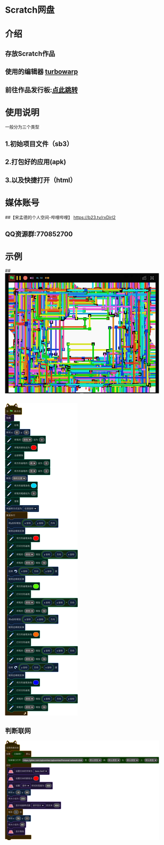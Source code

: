 #  **Scratch网盘** 

#  **介绍** 

## 存放Scratch作品

## 使用的编辑器 [turbowarp](http://https://turbowarp.org/editor)

## 前往作品发行板:[点此跳转](https://gitee.com/qqtuomiao/qqtuomiaoPersonal-network-disk/releases)

#  **使用说明** 

  一般分为三个类型

## 1.初始项目文件（sb3）

## 2.打包好的应用(apk)

## 3.以及快捷打开（html）

#  **媒体账号** 

##【宋孟德的个人空间-哔哩哔哩】 https://b23.tv/rxDirl2

## QQ资源群:770852700

#  **示例** 

##![示例作品](IMG_20240709_132809_435.jpg)

## ![示例作品代码](%E5%90%84%E4%B8%AA%E8%8B%B1%E9%9B%84%E4%BA%BA%E7%89%A9%EF%BC%8C%E8%99%BD%E7%84%B6%E8%81%8C%E4%B8%9A%E7%BB%8F%E5%8E%86%E9%83%BD%E5%90%84%E4%B8%8D%E7%9B%B8%E5%90%8C.png)

## 判断联网

![判断是否联网](%E5%9C%A8%E5%81%9A%E9%A1%B9%E7%9B%AE/%E5%9C%B0%E4%B8%8B%E5%AE%AB2/%E5%9C%B0%E4%B8%8B%E5%AE%AB%E5%88%A4%E6%96%AD%E8%81%94%E7%BD%91%E4%BB%A3%E7%A0%81.png)